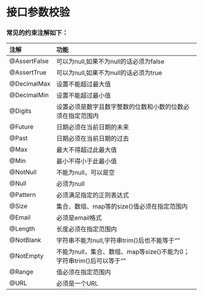 # 接口参数校验

### 常见的约束注解如下：

|  注解   | 功能  |
|  :----  | :---- |
| @AssertFalse  | 可以为null,如果不为null的话必须为false |
| @AssertTrue  | 可以为null,如果不为null的话必须为true |
| @DecimalMax  | 设置不能超过最大值 |
| @DecimalMin  | 设置不能超过最小值 |
| @Digits  | 设置必须是数字且数字整数的位数和小数的位数必须在指定范围内 |
| @Future  | 日期必须在当前日期的未来 |
| @Past  | 日期必须在当前日期的过去 |
| @Max  | 最大不得超过此最大值 |
| @Min  | 最小不得小于此最小值 |
| @NotNull  | 不能为null，可以是空 |
| @Null  | 必须为null |
| @Pattern  | 必须满足指定的正则表达式 |
| @Size  | 集合、数组、map等的size()值必须在指定范围内 |
| @Email  | 必须是email格式 |
| @Length  | 长度必须在指定范围内 |
| @NotBlank  | 字符串不能为null,字符串trim()后也不能等于“” |
| @NotEmpty  | 不能为null，集合、数组、map等size()不能为0；字符串trim()后可以等于“” |
| @Range  | 值必须在指定范围内 |
| @URL  | 必须是一个URL |